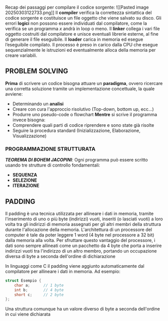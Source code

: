 Recap dei passaggi per compilare il codice sorgente:
![[Pasted image 20250303122733.png]]
Il **compiler** verifica la correttezza sintattica del codice sorgente e costituisce un file oggetto che viene salvato su disco. Gli errori **logici** non possono essere individuati dal compilatore, come la verifica se un programma *x* andrà in loop o meno.
Il **linker** collega i vari file oggetto costruiti dal compilatore e unisce eventuali librerie esterne, al fine di generare il file eseguibile.
Il **loader** carica in memoria ed esegue l’eseguibile compilato. Il processo è preso in carico dalla CPU che esegue sequenzialmente le istruzioni ed eventualmente alloca della memoria per creare variabili.

## PROBLEM SOLVING
**Prima** di scrivere un codice bisogna attuare un **paradigma**, ovvero ricercare una corretta soluzione tramite un implementazione concettuale, la quale avviene:
- Determinando un **analisi**
- Creare con cura l'approccio risolutivo (Top-down, bottom up, ecc...)
- Produrre uno pseudo-code o flowchart
**Mentre** si scrive il programma invece bisogna:
- Comprendere quali parti di codice riprendere e sono state già risolte
- Seguire la procedura standard (Inizializzazione, Elaborazione, Visualizzazione)
### PROGRAMMAZIONE STRUTTURATA
***TEOREMA DI BOHEM JACOPINI**:*
Ogni programma può essere scritto usando tre strutture di controllo fondamentali:
- **SEQUENZA**
- **SELEZIONE**
- **ITERAZIONE**
## PADDING
Il padding è una tecnica utilizzata per allineare i dati in memoria, tramite l'inserimento di uno o più byte (indirizzi) vuoti, inseriti (o lasciati vuoti) a loro volta tra gli indirizzi di memoria assegnati per gli altri membri della struttura durante l'allocazione della memoria. L'architettura di un processore del computer è tale da poter leggere 1 word (4 byte nel processore a 32 bit) dalla memoria alla volta. Per sfruttare questo vantaggio del processore, i dati sono sempre allineati come un pacchetto da 4 byte che porta a inserire indirizzi vuoti tra l'indirizzo di un altro membro, portando un occupazione diversa di byte a seconda dell'ordine di dichiarazione

In linguaggi come C il padding viene aggiunto automaticamente dal compilatore per allineare i dati in memoria. Ad esempio:

```c
struct Esempio {
    char a;      // 1 byte
    int b;       // 4 byte
    short c;     // 2 byte
};
```

Una struttura comunque ha un valore diverso di byte a seconda dell'ordine in cui viene dichiarata